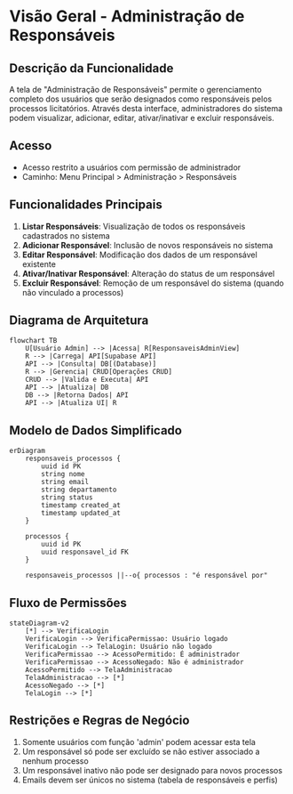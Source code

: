 # Visão Geral - Administração de Responsáveis

## Descrição da Funcionalidade

A tela de "Administração de Responsáveis" permite o gerenciamento completo dos usuários que serão designados como responsáveis pelos processos licitatórios. Através desta interface, administradores do sistema podem visualizar, adicionar, editar, ativar/inativar e excluir responsáveis.

## Acesso

- Acesso restrito a usuários com permissão de administrador
- Caminho: Menu Principal > Administração > Responsáveis

## Funcionalidades Principais

1. **Listar Responsáveis**: Visualização de todos os responsáveis cadastrados no sistema
2. **Adicionar Responsável**: Inclusão de novos responsáveis no sistema
3. **Editar Responsável**: Modificação dos dados de um responsável existente
4. **Ativar/Inativar Responsável**: Alteração do status de um responsável
5. **Excluir Responsável**: Remoção de um responsável do sistema (quando não vinculado a processos)

## Diagrama de Arquitetura

```mermaid
flowchart TB
    U[Usuário Admin] --> |Acessa| R[ResponsaveisAdminView]
    R --> |Carrega| API[Supabase API]
    API --> |Consulta| DB[(Database)]
    R --> |Gerencia| CRUD[Operações CRUD]
    CRUD --> |Valida e Executa| API
    API --> |Atualiza| DB
    DB --> |Retorna Dados| API
    API --> |Atualiza UI| R
```

## Modelo de Dados Simplificado

```mermaid
erDiagram
    responsaveis_processos {
        uuid id PK
        string nome
        string email
        string departamento
        string status
        timestamp created_at
        timestamp updated_at
    }
    
    processos {
        uuid id PK
        uuid responsavel_id FK
    }
    
    responsaveis_processos ||--o{ processos : "é responsável por"
```

## Fluxo de Permissões

```mermaid
stateDiagram-v2
    [*] --> VerificaLogin
    VerificaLogin --> VerificaPermissao: Usuário logado
    VerificaLogin --> TelaLogin: Usuário não logado
    VerificaPermissao --> AcessoPermitido: É administrador
    VerificaPermissao --> AcessoNegado: Não é administrador
    AcessoPermitido --> TelaAdministracao
    TelaAdministracao --> [*]
    AcessoNegado --> [*]
    TelaLogin --> [*]
```

## Restrições e Regras de Negócio

1. Somente usuários com função 'admin' podem acessar esta tela
2. Um responsável só pode ser excluído se não estiver associado a nenhum processo
3. Um responsável inativo não pode ser designado para novos processos
4. Emails devem ser únicos no sistema (tabela de responsáveis e perfis)

